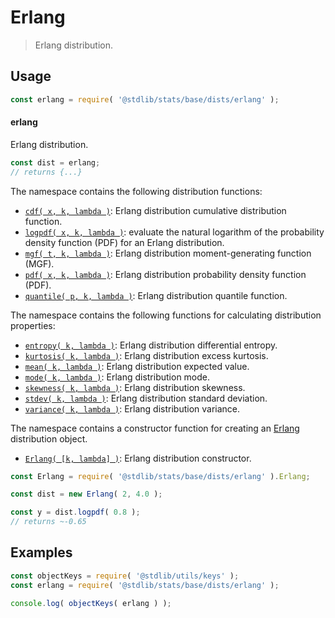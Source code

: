 <!--

@license Apache-2.0

Copyright (c) 2018 The Stdlib Authors.

Licensed under the Apache License, Version 2.0 (the "License");
you may not use this file except in compliance with the License.
You may obtain a copy of the License at

   http://www.apache.org/licenses/LICENSE-2.0

Unless required by applicable law or agreed to in writing, software
distributed under the License is distributed on an "AS IS" BASIS,
WITHOUT WARRANTIES OR CONDITIONS OF ANY KIND, either express or implied.
See the License for the specific language governing permissions and
limitations under the License.

-->

# Erlang

> Erlang distribution.

<section class="usage">

## Usage

```javascript
const erlang = require( '@stdlib/stats/base/dists/erlang' );
```

#### erlang

Erlang distribution.

```javascript
const dist = erlang;
// returns {...}
```

The namespace contains the following distribution functions:

<!-- <toc pattern="*+(cdf|pdf|mgf|quantile)*"> -->

<div class="namespace-toc">

-   <span class="signature">[`cdf( x, k, lambda )`][@stdlib/stats/base/dists/erlang/cdf]</span><span class="delimiter">: </span><span class="description">Erlang distribution cumulative distribution function.</span>
-   <span class="signature">[`logpdf( x, k, lambda )`][@stdlib/stats/base/dists/erlang/logpdf]</span><span class="delimiter">: </span><span class="description">evaluate the natural logarithm of the probability density function (PDF) for an Erlang distribution.</span>
-   <span class="signature">[`mgf( t, k, lambda )`][@stdlib/stats/base/dists/erlang/mgf]</span><span class="delimiter">: </span><span class="description">Erlang distribution moment-generating function (MGF).</span>
-   <span class="signature">[`pdf( x, k, lambda )`][@stdlib/stats/base/dists/erlang/pdf]</span><span class="delimiter">: </span><span class="description">Erlang distribution probability density function (PDF).</span>
-   <span class="signature">[`quantile( p, k, lambda )`][@stdlib/stats/base/dists/erlang/quantile]</span><span class="delimiter">: </span><span class="description">Erlang distribution quantile function.</span>

</div>

<!-- </toc> -->

The namespace contains the following functions for calculating distribution properties:

<!-- <toc pattern="*+(entropy|kurtosis|mean|median|mode|skewness|stdev|variance)*"> -->

<div class="namespace-toc">

-   <span class="signature">[`entropy( k, lambda )`][@stdlib/stats/base/dists/erlang/entropy]</span><span class="delimiter">: </span><span class="description">Erlang distribution differential entropy.</span>
-   <span class="signature">[`kurtosis( k, lambda )`][@stdlib/stats/base/dists/erlang/kurtosis]</span><span class="delimiter">: </span><span class="description">Erlang distribution excess kurtosis.</span>
-   <span class="signature">[`mean( k, lambda )`][@stdlib/stats/base/dists/erlang/mean]</span><span class="delimiter">: </span><span class="description">Erlang distribution expected value.</span>
-   <span class="signature">[`mode( k, lambda )`][@stdlib/stats/base/dists/erlang/mode]</span><span class="delimiter">: </span><span class="description">Erlang distribution mode.</span>
-   <span class="signature">[`skewness( k, lambda )`][@stdlib/stats/base/dists/erlang/skewness]</span><span class="delimiter">: </span><span class="description">Erlang distribution skewness.</span>
-   <span class="signature">[`stdev( k, lambda )`][@stdlib/stats/base/dists/erlang/stdev]</span><span class="delimiter">: </span><span class="description">Erlang distribution standard deviation.</span>
-   <span class="signature">[`variance( k, lambda )`][@stdlib/stats/base/dists/erlang/variance]</span><span class="delimiter">: </span><span class="description">Erlang distribution variance.</span>

</div>

<!-- </toc> -->

The namespace contains a constructor function for creating an [Erlang][erlang-distribution] distribution object.

<!-- <toc pattern="*ctor*"> -->

<div class="namespace-toc">

-   <span class="signature">[`Erlang( [k, lambda] )`][@stdlib/stats/base/dists/erlang/ctor]</span><span class="delimiter">: </span><span class="description">Erlang distribution constructor.</span>

</div>

<!-- </toc> -->

```javascript
const Erlang = require( '@stdlib/stats/base/dists/erlang' ).Erlang;

const dist = new Erlang( 2, 4.0 );

const y = dist.logpdf( 0.8 );
// returns ~-0.65
```

</section>

<!-- /.usage -->

<section class="examples">

## Examples

<!-- TODO: better examples -->

<!-- eslint no-undef: "error" -->

```javascript
const objectKeys = require( '@stdlib/utils/keys' );
const erlang = require( '@stdlib/stats/base/dists/erlang' );

console.log( objectKeys( erlang ) );
```

</section>

<!-- /.examples -->

<!-- Section for related `stdlib` packages. Do not manually edit this section, as it is automatically populated. -->

<section class="related">

</section>

<!-- /.related -->

<!-- Section for all links. Make sure to keep an empty line after the `section` element and another before the `/section` close. -->

<section class="links">

[erlang-distribution]: https://en.wikipedia.org/wiki/Erlang_distribution

<!-- <toc-links> -->

[@stdlib/stats/base/dists/erlang/ctor]: https://github.com/stdlib-js/stdlib/tree/develop/lib/node_modules/%40stdlib/stats/base/dists/erlang/ctor

[@stdlib/stats/base/dists/erlang/entropy]: https://github.com/stdlib-js/stdlib/tree/develop/lib/node_modules/%40stdlib/stats/base/dists/erlang/entropy

[@stdlib/stats/base/dists/erlang/kurtosis]: https://github.com/stdlib-js/stdlib/tree/develop/lib/node_modules/%40stdlib/stats/base/dists/erlang/kurtosis

[@stdlib/stats/base/dists/erlang/mean]: https://github.com/stdlib-js/stdlib/tree/develop/lib/node_modules/%40stdlib/stats/base/dists/erlang/mean

[@stdlib/stats/base/dists/erlang/mode]: https://github.com/stdlib-js/stdlib/tree/develop/lib/node_modules/%40stdlib/stats/base/dists/erlang/mode

[@stdlib/stats/base/dists/erlang/skewness]: https://github.com/stdlib-js/stdlib/tree/develop/lib/node_modules/%40stdlib/stats/base/dists/erlang/skewness

[@stdlib/stats/base/dists/erlang/stdev]: https://github.com/stdlib-js/stdlib/tree/develop/lib/node_modules/%40stdlib/stats/base/dists/erlang/stdev

[@stdlib/stats/base/dists/erlang/variance]: https://github.com/stdlib-js/stdlib/tree/develop/lib/node_modules/%40stdlib/stats/base/dists/erlang/variance

[@stdlib/stats/base/dists/erlang/cdf]: https://github.com/stdlib-js/stdlib/tree/develop/lib/node_modules/%40stdlib/stats/base/dists/erlang/cdf

[@stdlib/stats/base/dists/erlang/logpdf]: https://github.com/stdlib-js/stdlib/tree/develop/lib/node_modules/%40stdlib/stats/base/dists/erlang/logpdf

[@stdlib/stats/base/dists/erlang/mgf]: https://github.com/stdlib-js/stdlib/tree/develop/lib/node_modules/%40stdlib/stats/base/dists/erlang/mgf

[@stdlib/stats/base/dists/erlang/pdf]: https://github.com/stdlib-js/stdlib/tree/develop/lib/node_modules/%40stdlib/stats/base/dists/erlang/pdf

[@stdlib/stats/base/dists/erlang/quantile]: https://github.com/stdlib-js/stdlib/tree/develop/lib/node_modules/%40stdlib/stats/base/dists/erlang/quantile

<!-- </toc-links> -->

</section>

<!-- /.links -->
